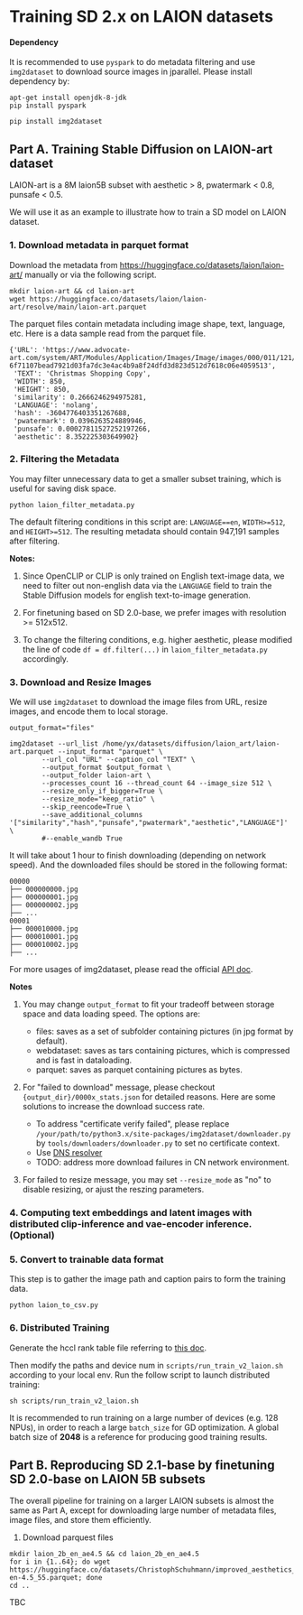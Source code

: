 # Training SD 2.x on LAION datasets

#### Dependency

It is recommended to use `pyspark` to do metadata filtering and use `img2dataset` to download source images in jparallel. Please install dependency by: 

```shell
apt-get install openjdk-8-jdk
pip install pyspark

pip install img2dataset
```

## Part A. Training Stable Diffusion on LAION-art dataset

LAION-art is a 8M laion5B subset with aesthetic > 8, pwatermark < 0.8, punsafe < 0.5. 

We will use it as an example to illustrate how to train a SD model on LAION dataset.

### 1. Download metadata in parquet format

Download the metadata from https://huggingface.co/datasets/laion/laion-art/ manually or via the following script. 

```shell
mkdir laion-art && cd laion-art
wget https://huggingface.co/datasets/laion/laion-art/resolve/main/laion-art.parquet
```

The parquet files contain metadata including image shape, text, language, etc. Here is a data sample read from the parquet file.

```text
{'URL': 'https://www.advocate-art.com/system/ART/Modules/Application/Images/Image/images/000/011/121/artistique_half/VML175107.jpg?6f71107bead7921d03fa7dc3e4ac4b9a8f24dfd3d823d512d7618c06e4059513',
 'TEXT': 'Christmas Shopping Copy',
 'WIDTH': 850,
 'HEIGHT': 850,
 'similarity': 0.2666246294975281,
 'LANGUAGE': 'nolang',
 'hash': -3604776403351267688,
 'pwatermark': 0.0396263524889946,
 'punsafe': 0.00027811527252197266,
 'aesthetic': 8.352225303649902}
```

### 2. Filtering the Metadata

You may filter unnecessary data to get a smaller subset training, which is useful for saving disk space. 

```
python laion_filter_metadata.py
```

The default filtering conditions in this script are: `LANGUAGE==en`, `WIDTH>=512`, and `HEIGHT>=512`. The resulting metadata should contain 947,191 samples after filtering.

**Notes:**

1. Since OpenCLIP or CLIP is only trained on English text-image data, we need to filter out non-english data via the `LANGUAGE` field to train the Stable Diffusion models for english text-to-image generation.

2. For finetuning based on SD 2.0-base, we prefer images with resolution >= 512x512.

3. To change the filtering conditions, e.g. higher aesthetic, please modified the line of code `df = df.filter(...)` in `laion_filter_metadata.py` accordingly.

### 3. Download and Resize Images 

We will use `img2dataset` to download the image files from URL, resize images, and encode them to local storage.

```shell
output_format="files"

img2dataset --url_list /home/yx/datasets/diffusion/laion_art/laion-art.parquet --input_format "parquet" \
        --url_col "URL" --caption_col "TEXT" \
		--output_format $output_format \
        --output_folder laion-art \
		--processes_count 16 --thread_count 64 --image_size 512 \
        --resize_only_if_bigger=True \
		--resize_mode="keep_ratio" \
		--skip_reencode=True \
        --save_additional_columns '["similarity","hash","punsafe","pwatermark","aesthetic","LANGUAGE"]' \
		#--enable_wandb True

```

It will take about 1 hour to finish downloading (depending on network speed). And the downloaded files should be stored in the following format:

```text
00000
├── 000000000.jpg
├── 000000001.jpg
├── 000000002.jpg
├── ... 
00001
├── 000010000.jpg
├── 000010001.jpg
├── 000010002.jpg
├── ... 
```

For more usages of img2dataset, please read the official [API doc](https://github.com/rom1504/img2dataset/tree/main#api).

**Notes**

1. You may change `output_format` to fit your tradeoff between storage space and data loading speed. The options are:
    - files:  saves as a set of subfolder containing pictures (in jpg format by default).
    - webdataset: saves as tars containing pictures, which is compressed and is fast in dataloading.
    - parquet: saves as parquet containing pictures as bytes.
2. For "failed to download" message, please checkout `{output_dir}/0000x_stats.json` for detailed reasons. Here are some solutions to increase the download success rate.
    - To address "certificate verify failed", please replace `/your/path/to/python3.x/site-packages/img2dataset/downloader.py` by `tools/downloaders/downloader.py` to set no certificate context. 
    - Use [DNS resolver](https://github.com/rom1504/img2dataset/tree/main#setting-up-a-high-performance-dns-resolver)
    - TODO: address more download failures in CN network environment.

3. For failed to resize message, you may set `--resize_mode` as "no" to disable resizing, or ajust the reszing parameters.


### 4. Computing text embeddings and latent images with distributed clip-inference and vae-encoder inference. (Optional)

### 5. Convert to trainable data format 

This step is to gather the image path and caption pairs to form the training data.

```
python laion_to_csv.py
```


### 6. Distributed Training

Generate the hccl rank table file referring to [this doc](https://github.com/mindspore-lab/mindocr/blob/main/docs/en/tutorials/distribute_train.md#12-configure-rank_table_file-for-training).

Then modify the paths and device num in `scripts/run_train_v2_laion.sh` according to your local env. Run the follow script to launch distributed training: 

```
sh scripts/run_train_v2_laion.sh
```

It is recommended to run training on a large number of devices (e.g. 128 NPUs), in order to reach a large `batch_size` for GD optimization. A global batch size of **2048** is a reference for producing good training results. 


## Part B. Reproducing SD 2.1-base by finetuning SD 2.0-base on LAION 5B subsets 

The overall pipeline for training on a larger LAION subsets is almost the same as Part A, except for downloading large number of metadata files, image files, and store them efficiently. 


1. Download parquest files

```shell
mkdir laion_2b_en_ae4.5 && cd laion_2b_en_ae4.5
for i in {1..64}; do wget https://huggingface.co/datasets/ChristophSchuhmann/improved_aesthetics_4.5plus/resolve/main/2B-en-4.5_55.parquet; done
cd ..
```

TBC
